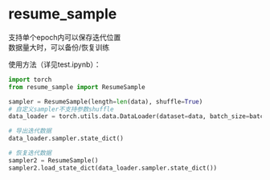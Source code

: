 # resume_sample
支持单个epoch内可以保存迭代位置  
数据量大时，可以备份/恢复训练

使用方法（详见test.ipynb）：
```python
import torch
from resume_sample import ResumeSample

sampler = ResumeSample(length=len(data), shuffle=True)
# 自定义sampler不支持参数shuffle
data_loader = torch.utils.data.DataLoader(dataset=data, batch_size=batch_size, sampler=sampler)

# 导出迭代数据
data_loader.sampler.state_dict()

# 恢复迭代数据
sampler2 = ResumeSample()
sampler2.load_state_dict(data_loader.sampler.state_dict())

